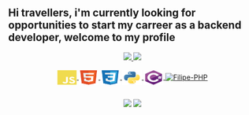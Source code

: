 ## Hi travellers, i'm currently looking for opportunities to start my carreer as a backend developer, welcome to my profile 
<div style="display: inline_block" align="center">
  <a href="https://github.com/lipehmoreira">
  <img height="180em" src="https://github-readme-stats.vercel.app/api?username=lipehmoreira&show_icons=true&theme=dark&include_all_commits=true&count_private=true"/>
  <img height="180em" src="https://github-readme-stats.vercel.app/api/top-langs/?username=lipehmoreira&layout=compact&langs_count=7&theme=dark"/>
</div>
	
<div style="display: inline_block" align="center"><br>
  <img align="center" alt="Filipe-Js" height="30" width="40" src="https://raw.githubusercontent.com/devicons/devicon/master/icons/javascript/javascript-plain.svg">
  <img align="center" alt="Filipe-HTML" height="30" width="40" src="https://raw.githubusercontent.com/devicons/devicon/master/icons/html5/html5-original.svg">
  <img align="center" alt="Filipe-CSS" height="30" width="40" src="https://raw.githubusercontent.com/devicons/devicon/master/icons/css3/css3-original.svg">
  <img align="center" alt="Filipe-Python" height="30" width="40" src="https://raw.githubusercontent.com/devicons/devicon/master/icons/python/python-original.svg">
  <img align="center" alt="Filipe-Csharp" height="30" width="40" src="https://raw.githubusercontent.com/devicons/devicon/master/icons/csharp/csharp-original.svg">
  <img align="center" alt="Filipe-PHP" height="50" width="40" src="https://cdn.jsdelivr.net/gh/devicons/devicon/icons/php/php-original.svg">
  
	
</div>
  
  ##
 
<div align="center"> 
   	<a href="https://www.twitch.tv/lipehmoreira" target="_blank"><img src="https://img.shields.io/badge/Twitch-9146FF?style=for-the-badge&logo=twitch&logoColor=white" target="_blank"></a>
  <a href="https://www.linkedin.com/in/filipe-moreira-507365104/" target="_blank"><img src="https://img.shields.io/badge/-LinkedIn-%230077B5?style=for-the-badge&logo=linkedin&logoColor=white" target="_blank"></a> 
 
  
 
</div>
